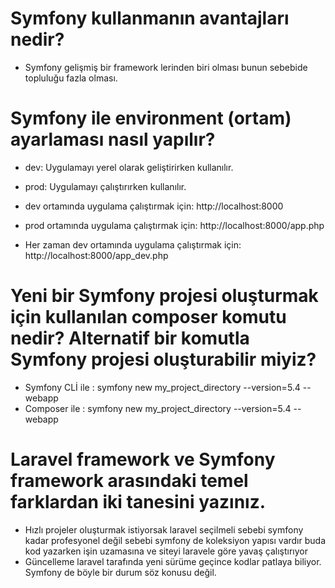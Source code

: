 	
  #  Symfony kullanmanın avantajları nedir? 
  -  Symfony gelişmiş bir framework lerinden biri olması bunun sebebide topluluğu fazla olması.

  # Symfony ile environment (ortam) ayarlaması nasıl yapılır?
  - dev: Uygulamayı yerel olarak geliştirirken kullanılır.
  - prod: Uygulamayı çalıştırırken kullanılır.

  - dev ortamında uygulama çalıştırmak için: http://localhost:8000

  - prod ortamında uygulama çalıştırmak için: http://localhost:8000/app.php

  - Her zaman dev ortamında uygulama çalıştırmak için: http://localhost:8000/app_dev.php
  
  # Yeni bir Symfony projesi oluşturmak için kullanılan composer komutu nedir? Alternatif bir komutla Symfony projesi oluşturabilir miyiz?
  
  - Symfony CLİ ile :  symfony new my_project_directory --version=5.4 --webapp
  - Composer ile : symfony new my_project_directory --version=5.4 --webapp

  # Laravel framework ve Symfony framework arasındaki temel farklardan iki tanesini yazınız.

  - Hızlı projeler oluşturmak istiyorsak laravel seçilmeli sebebi symfony kadar profesyonel değil sebebi symfony de koleksiyon yapısı vardır buda kod yazarken işin uzamasına ve siteyi laravele göre yavaş çalıştırıyor
  - Güncelleme laravel tarafında yeni sürüme geçince kodlar patlaya biliyor. Symfony de böyle bir durum söz konusu değil.


